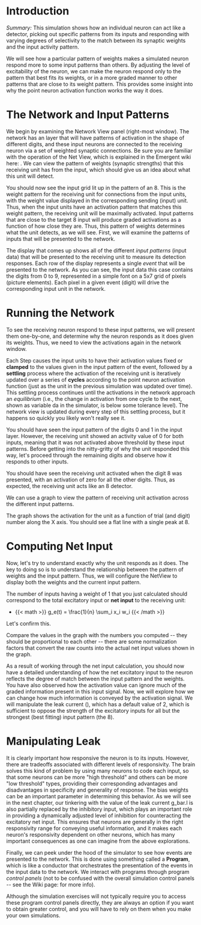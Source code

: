 # Introduction

*Summary:* This simulation shows how an individual neuron can act like a detector, picking out specific patterns from its inputs and responding with varying degrees of selectivity to the match between its synaptic weights and the input activity pattern.

We will see how a particular pattern of weights makes a simulated neuron respond more to some input patterns than others. By adjusting the level of excitability of the neuron, we can make the neuron respond only to the pattern that best fits its weights, or in a more graded manner to other patterns that are close to its weight pattern. This provides some insight into why the point neuron activation function works the way it does.

# The Network and Input Patterns

We begin by examining the Network View panel (right-most window). The network has an  layer that will have patterns of activation in the shape of different digits, and these input neurons are connected to the receiving neuron via a set of weighted synaptic connections. Be sure you are familiar with the operation of the Net View, which is explained in
the Emergent wiki here: . We can view the pattern of weights (synaptic strengths) that this receiving unit has from the input, which should give us an idea about what this unit will detect.

You should now see the input grid lit up in the pattern of an 8. This is the weight pattern for the receiving unit for connections from the input units, with the weight value displayed in the corresponding sending (input) unit. Thus, when the input units have an activation pattern that matches this weight pattern, the receiving unit will be maximally activated. Input patterns that are close to the target 8 input will produce graded activations as a function of how close they are. Thus, this pattern of weights determines what the unit detects, as we will see. First, we will examine the patterns of inputs that will be presented to the network.

The display that comes up shows all of the different *input patterns* (input data) that will be presented to the receiving unit to measure its detection responses. Each row of the display represents a single *event* that will be presented to the network. As you can see, the input data this case contains the digits from 0 to 9, represented in a simple font on a 5x7 grid of pixels (picture elements). Each pixel in a given event (digit) will drive the corresponding input unit in the network.

# Running the Network

To see the receiving neuron respond to these input patterns, we will present them one-by-one, and determine why the neuron responds as it does given its weights. Thus, we need to view the activations again in the network window.

Each Step causes the input units to have their activation values fixed or **clamped** to the values given in the input pattern of the event, followed by a **settling** process where the activation of the receiving unit is iteratively updated over a series of **cycles** according to the point neuron activation function (just as the unit in the previous simulation was updated over time). This settling process continues until the activations in the network approach an *equilibrium* (i.e., the change in activation from one cycle to the next, shown as variable da in the simulator, is below some tolerance level). The network view is updated during every step of this settling process, but it happens so quickly you likely won't really see it.

You should have seen the input pattern of the digits 0 and 1 in the input layer. However, the receiving unit showed an activity value of 0 for both inputs, meaning that it was not activated above threshold by these input patterns. Before getting into the nitty-gritty of why the unit responded this way, let's proceed through the remaining digits and observe how it responds to other inputs.

You should have seen the receiving unit activated when the digit 8 was presented, with an activation of zero for all the other digits. Thus, as expected, the receiving unit acts like an 8 detector.

We can use a graph to view the pattern of receiving unit activation across the different input patterns.

The graph shows the activation for the unit as a function of trial (and digit) number along the X axis. You should see a flat line with a single peak at 8.

# Computing Net Input

Now, let's try to understand exactly why the unit responds as it does. The key to doing so is to understand the relationship between the pattern of weights and the input pattern. Thus, we will configure the NetView to display both the weights and the current input pattern.

The number of inputs having a weight of 1 that you just calculated should correspond to the total excitatory input or **net input** to the receiving unit:

  - {{\< math \>}} g_e(t) = \\frac{1}{n} \\sum_i x_i w_i {{\< /math
    \>}}

Let's confirm this.

Compare the values in the graph with the numbers you computed -- they should be proportional to each other -- there are some normalization factors that convert the raw counts into the actual net input values shown in the graph.

As a result of working through the net input calculation, you should now have a detailed understanding of how the net excitatory input to the neuron reflects the degree of match between the input pattern and the weights. You have also observed how the activation value can ignore much of the graded information present in this input signal. Now, we will explore how we can change how much information is conveyed by the activation signal. We will manipulate the leak current (), which has a default value of 2, which is sufficient to oppose the strength of the excitatory inputs for all but the strongest (best fitting) input pattern (the 8).

# Manipulating Leak

It is clearly important how responsive the neuron is to its inputs. However, there are tradeoffs associated with different levels of responsivity. The brain solves this kind of problem by using many neurons to code each input, so that some neurons can be more "high threshold" and others can be more "low threshold" types, providing their corresponding advantages and disadvantages in specificity and generality of response. The bias weights can be an important parameter in determining this behavior. As we will see in the next chapter, our tinkering with the value of the leak current g_bar.l is also partially replaced by the inhibitory input, which plays an important role in providing a dynamically adjusted level of inhibition for counteracting the excitatory net input. This ensures that neurons are generally in the right responsivity range for conveying useful information, and it makes each neuron's responsivity dependent on other neurons, which has many important consequences as one can imagine from the above explorations.

Finally, we can peek under the hood of the simulator to see how events are presented to the network. This is done using something called a **Program**, which is like a conductor that orchestrates the presentation of the events in the input data to the network. We interact with programs through program *control panels* (not to be confused with the overall simulation control panels -- see the Wiki page:  for more info).

Although the simulation exercises will not typically require you to access these program control panels directly, they are always an option if you want to obtain greater control, and you will have to rely on them when you make your own simulations.
